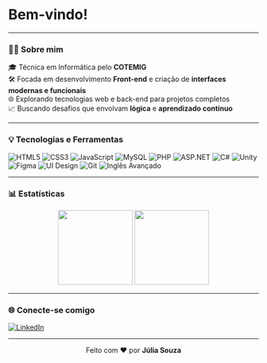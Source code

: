 # Bem-vindo!
---

### 👩‍💻 Sobre mim

🎓 Técnica em Informática pelo **COTEMIG**  
🛠️ Focada em desenvolvimento **Front-end** e criação de **interfaces modernas e funcionais**  
🌐 Explorando tecnologias web e back-end para projetos completos  
📈 Buscando desafios que envolvam **lógica** e **aprendizado contínuo**

---

### 💡 Tecnologias e Ferramentas

![HTML5](https://img.shields.io/badge/-HTML5-E34F26?style=flat&logo=html5&logoColor=fff)
![CSS3](https://img.shields.io/badge/-CSS3-1572B6?style=flat&logo=css3)
![JavaScript](https://img.shields.io/badge/-JavaScript-F7DF1E?style=flat&logo=javascript&logoColor=000)
![MySQL](https://img.shields.io/badge/-MySQL-005C84?style=flat&logo=mysql)
![PHP](https://img.shields.io/badge/-PHP-777BB4?style=flat&logo=php&logoColor=fff)
![ASP.NET](https://img.shields.io/badge/-ASP.NET-5C2D91?style=flat&logo=dotnet)
![C#](https://img.shields.io/badge/-C%23-239120?style=flat&logo=c-sharp&logoColor=fff)
![Unity](https://img.shields.io/badge/-Unity-000000?style=flat&logo=unity)
![Figma](https://img.shields.io/badge/-Figma-F24E1E?style=flat&logo=figma)
![UI Design](https://img.shields.io/badge/-UI%20Design-8E44AD?style=flat&logo=adobe-xd)
![Git](https://img.shields.io/badge/-Git-F05032?style=flat&logo=git&logoColor=white)
![Inglês Avançado](https://img.shields.io/badge/-Inglês%20Avançado-0A66C2?style=flat)

---

### 📊 Estatísticas

<div align="center">
  <img height="150em" src="https://github-readme-stats.vercel.app/api?username=juliasouzarr&show_icons=true&theme=tokyonight&count_private=true" />
  <img height="150em" src="https://github-readme-stats.vercel.app/api/top-langs/?username=juliasouzarr&layout=compact&theme=tokyonight" />
</div>

---

### 🌐 Conecte-se comigo

[![LinkedIn](https://img.shields.io/badge/-LinkedIn-0077B5?style=flat&logo=linkedin&logoColor=white)](https://www.linkedin.com/in/julia-souza-b22309239/)
<!-- Você pode adicionar mais ícones aqui futuramente -->

---

<p align="center">Feito com ❤️ por <strong>Júlia Souza</strong></p>
